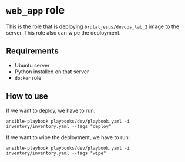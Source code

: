 # `web_app` role

This is the role that is deploying `brutaljesus/devops_lab_2` image to the server. 
This role also can wipe the deployment.

## Requirements

- Ubuntu server
- Python installed on that server
- `docker` role

## How to use

If we want to deploy, we have to run:
```
ansible-playbook playbooks/dev/playbook.yaml -i inventory/inventory.yaml --tags "deploy"
```

If we want to wipe the deployment, we have to run:
```
ansible-playbook playbooks/dev/playbook.yaml -i inventory/inventory.yaml --tags "wipe"
```